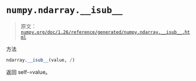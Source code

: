 # `numpy.ndarray.__isub__`

> 原文：[`numpy.org/doc/1.26/reference/generated/numpy.ndarray.__isub__.html`](https://numpy.org/doc/1.26/reference/generated/numpy.ndarray.__isub__.html)

方法

```py
ndarray.__isub__(value, /)
```

返回 self-=value。
